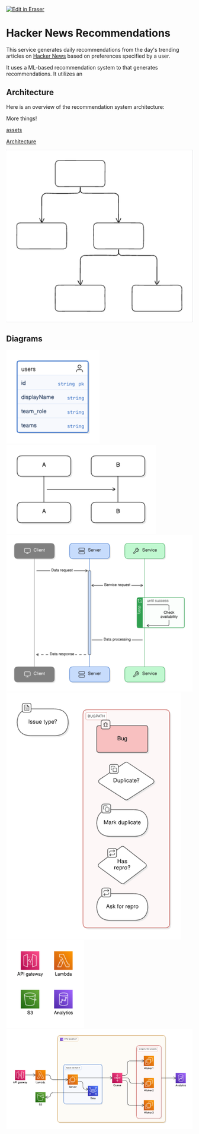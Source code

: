 <p><a target="_blank" href="https://app.eraser.io/workspace/gB8raD6bt0dwTan87Bjz" id="edit-in-eraser-github-link"><img alt="Edit in Eraser" src="https://firebasestorage.googleapis.com/v0/b/second-petal-295822.appspot.com/o/images%2Fgithub%2FOpen%20in%20Eraser.svg?alt=media&amp;token=968381c8-a7e7-472a-8ed6-4a6626da5501"></a></p>

# Hacker News Recommendations
This service generates daily recommendations from the day's trending articles on [﻿Hacker News](https://news.ycombinator.com/) based on preferences specified by a user.

It uses a ML-based recommendation system to that generates recommendations. It utilizes an

## Architecture
Here is an overview of the recommendation system architecture:

More things!

[﻿assets](https://github.com/Keith3895/car-wash/blob/main/README.md#assets) 

[﻿Architecture](https://app.eraser.io/workspace/wH68eC8NIc1O4ueubFSJ#vuLyrE8GMs3u5KFQNh_hZ) 



![Figure 1](/.eraser/gB8raD6bt0dwTan87Bjz___reS6fUv66LcKWYn8yV2OvCPvwSm2___---figure---_Qh22y7rTfn8GAfkfAyTp---figure---oBb5Dof5hiRJoAulEPd_mQ.png "Figure 1")




<!-- eraser-additional-content -->
## Diagrams
<!-- eraser-additional-files -->
<a href="/README-entity-relationship-1.eraserdiagram" data-element-id="QfIGdRvczb_SIQHPpal5V"><img src="/.eraser/gB8raD6bt0dwTan87Bjz___reS6fUv66LcKWYn8yV2OvCPvwSm2___---diagram----b184a5aa1669b40588d01ccf9efc4d44.png" alt="" data-element-id="QfIGdRvczb_SIQHPpal5V" /></a>
<a href="/README-sequence-diagram-2.eraserdiagram" data-element-id="R8tVm6KsSpHnIhK88IRbW"><img src="/.eraser/gB8raD6bt0dwTan87Bjz___reS6fUv66LcKWYn8yV2OvCPvwSm2___---diagram----66399e968f28983adcbe930061e12f7f.png" alt="" data-element-id="R8tVm6KsSpHnIhK88IRbW" /></a>
<a href="/README-sequence-diagram-3.eraserdiagram" data-element-id="Y548LCtNDTtCkujK2lb6w"><img src="/.eraser/gB8raD6bt0dwTan87Bjz___reS6fUv66LcKWYn8yV2OvCPvwSm2___---diagram----5f3d8e730c1c7a1e14998461eb0edec1.png" alt="" data-element-id="Y548LCtNDTtCkujK2lb6w" /></a>
<a href="/README-flowchart-4.eraserdiagram" data-element-id="mMqvSQESWaWpZbAFBpA2i"><img src="/.eraser/gB8raD6bt0dwTan87Bjz___reS6fUv66LcKWYn8yV2OvCPvwSm2___---diagram----4894e4d297e499328b962dcebc010a84.png" alt="" data-element-id="mMqvSQESWaWpZbAFBpA2i" /></a>
<a href="/README-cloud-architecture-5.eraserdiagram" data-element-id="pDysjZfZeUl8amKjy9hXr"><img src="/.eraser/gB8raD6bt0dwTan87Bjz___reS6fUv66LcKWYn8yV2OvCPvwSm2___---diagram----a176bb306097024d69062af2311a3486.png" alt="" data-element-id="pDysjZfZeUl8amKjy9hXr" /></a>
<a href="/README-cloud-architecture-6.eraserdiagram" data-element-id="yIA-I8o-A5xGjqJSy7bza"><img src="/.eraser/gB8raD6bt0dwTan87Bjz___reS6fUv66LcKWYn8yV2OvCPvwSm2___---diagram----25b1d12491e1a5c7ca90211f6a9e9ea4.png" alt="" data-element-id="yIA-I8o-A5xGjqJSy7bza" /></a>
<!-- end-eraser-additional-files -->
<!-- end-eraser-additional-content -->
<!--- Eraser file: https://app.eraser.io/workspace/gB8raD6bt0dwTan87Bjz --->